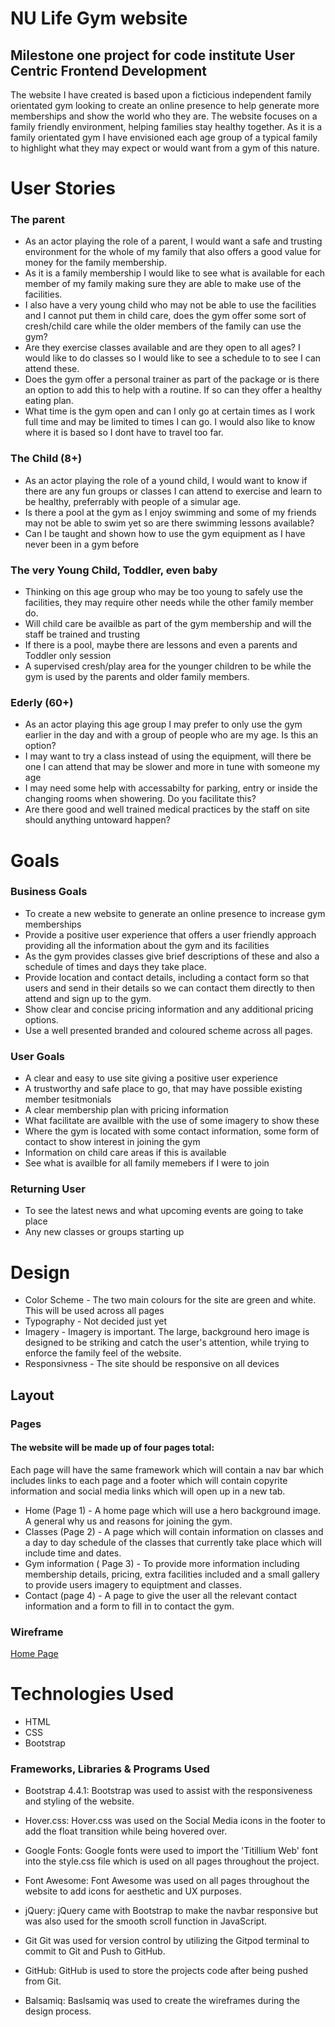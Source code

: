 # NU Life Gym website

## Milestone one project for code institute User Centric Frontend Development

The website I have created is based upon a ficticious independent family orientated gym looking to create an online presence to help generate more memberships and show the world who they are.
The website focuses on a family friendly environment, helping families stay healthy together.
As it is a family orientated gym I have envisioned each age group of a typical family to highlight what they may expect or would want from a gym of this nature.

# User Stories
### The parent

* As an actor playing the role of a parent, I would want a safe and trusting environment for the whole of my family that also offers a good value for money for the family membership.
* As it is a family membership I would like to see what is available for each member of my family making sure they are able to make use of the facilities.
* I also have a very young child who may not be able to use the facilities and I cannot put them in child care, does the gym offer some sort of cresh/child care while the older members of the family can use the gym?
* Are they exercise classes available and are they open to all ages? I would like to do classes so I would like to see a schedule to to see I can attend these.
* Does the gym offer a personal trainer as part of the package or is there an option to add this to help with a routine. If so can they offer a healthy eating plan.
* What time is the gym open and can I only go at certain times as I work full time and may be limited to times I can go. I would also like to know where it is based so I dont have to travel too far.

### The Child (8+)

* As an actor playing the role of a yound child, I would want to know if there are any fun groups or classes I can attend to exercise and learn to be healthy, preferrably with people of a simular age.
* Is there a pool at the gym as I enjoy swimming and some of my friends may not be able to swim yet so are there swimming lessons available?
* Can I be taught and shown how to use the gym equipment as I have never been in a gym before

### The very Young Child, Toddler, even baby

* Thinking on this age group who may be too young to safely use the facilities, they may require other needs while the other family member do.
* Will child care be availble as part of the gym membership and will the staff be trained and trusting
* If there is a pool, maybe there are lessons and even a parents and Toddler only session
* A supervised cresh/play area for the younger children to be while the gym is used by the parents and older family members.

### Ederly (60+)

* As an actor playing this age group I may prefer to only use the gym earlier in the day and with a group of people who are my age. Is this an option?
* I may want to try a class instead of using the equipment, will there be one I can attend that may be slower and more in tune with someone my age
* I may need some help with accessabilty for parking, entry or inside the changing rooms when showering. Do you facilitate this?
* Are there good and well trained medical practices by the staff on site should anything untoward happen?

# Goals

### Business Goals

* To create a new website to generate an online presence to increase gym memberships
* Provide a positive user experience that offers a user friendly approach providing all the information about the gym and its facilities
* As the gym provides classes give brief descriptions of these and also a schedule of times and days they take place.
* Provide location and contact details, including a contact form so that users and send in their details so we can contact them directly to then attend and sign up to the gym.
* Show clear and concise pricing information and any additional pricing options.
* Use a well presented branded and coloured scheme across all pages.


### User Goals

* A clear and easy to use site giving a positive user experience
* A trustworthy and safe place to go, that may have possible existing member tesitmonials
* A clear membership plan with pricing information
* What facilitate are availble with the use of some imagery to show these
* Where the gym is located with some contact information, some form of contact to show interest in joining the gym
* Information on child care areas if this is available
* See what is availble for all family memebers if I were to join

### Returning User 

* To see the latest news and what upcoming events are going to take place
* Any new classes or groups starting up

# Design

* Color Scheme - The two main colours for the site are green and white. This will be used across all pages
* Typography - Not decided just yet
* Imagery - Imagery is important. The large, background hero image is designed to be striking and catch the user's attention, while trying to enforce the family feel of the website.
* Responsivness - The site should be responsive on all devices

## Layout

### Pages

#### The website will be made up of four pages total:
Each page will have the same framework which will contain a nav bar which includes links to each page and a footer which will contain copyrite information and social media links which will open up in a new tab.

* Home (Page 1) - A home page which will use a hero background image. A general why us and reasons for joining the gym.
* Classes (Page 2) - A page which will contain information on classes and a day to day schedule of the classes that currently take place which will include time and dates.
* Gym information ( Page 3) - To provide more information including membership details, pricing, extra facilities included and a small gallery to provide users imagery to equiptment and classes.
* Contact (page 4) - A page to give the user all the relevant contact information and a form to fill in to contact the gym.

### Wireframe

[Home Page](https://github.com/Leemac79/Gym-Startup/blob/master/assets/wireframes/home-screen.png)

# Technologies Used

* HTML
* CSS
* Bootstrap

### Frameworks, Libraries & Programs Used

* Bootstrap 4.4.1:
Bootstrap was used to assist with the responsiveness and styling of the website.

* Hover.css:
Hover.css was used on the Social Media icons in the footer to add the float transition while being hovered over.

* Google Fonts:
Google fonts were used to import the 'Titillium Web' font into the style.css file which is used on all pages throughout the project.

* Font Awesome:
Font Awesome was used on all pages throughout the website to add icons for aesthetic and UX purposes.

* jQuery:
jQuery came with Bootstrap to make the navbar responsive but was also used for the smooth scroll function in JavaScript.

* Git
Git was used for version control by utilizing the Gitpod terminal to commit to Git and Push to GitHub.

* GitHub:
GitHub is used to store the projects code after being pushed from Git.

* Balsamiq:
Baslsamiq was used to create the wireframes during the design process.